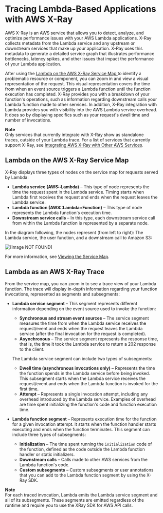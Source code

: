# Tracing Lambda\-Based Applications with AWS X\-Ray<a name="using-x-ray"></a>

AWS X\-Ray is an AWS service that allows you to detect, analyze, and optimize performance issues with your AWS Lambda applications\. X\-Ray collects metadata from the Lambda service and any upstream or downstream services that make up your application\. X\-Ray uses this metadata to generate a detailed service graph that illustrates performance bottlenecks, latency spikes, and other issues that impact the performance of your Lambda application\. 

After using the [Lambda on the AWS X\-Ray Service Map ](#lambda-service-map)to identify a problematic resource or component, you can zoom in and view a visual representation of the request\. This visual representation covers the time from when an event source triggers a Lambda function until the function execution has completed\. X\-Ray provides you with a breakdown of your function's operations, such as information regarding downstream calls your Lambda function made to other services\. In addition, X\-Ray integration with Lambda provides you with visibility into the AWS Lambda service overhead\. It does so by displaying specifics such as your request's dwell time and number of invocations\. 

**Note**  
Only services that currently integrate with X\-Ray show as standalone traces, outside of your Lambda trace\. For a list of services that currently support X\-Ray, see [Integrating AWS X\-Ray with Other AWS Services](https://docs.aws.amazon.com/xray/latest/devguide/xray-services.html)\.

## Lambda on the AWS X\-Ray Service Map<a name="lambda-service-map"></a>

X\-Ray displays three types of nodes on the service map for requests served by Lambda:
+ **Lambda service \(AWS::Lambda\)** – This type of node represents the time the request spent in the Lambda service\. Timing starts when Lambda first receives the request and ends when the request leaves the Lambda service\.
+ **Lambda function \(AWS::Lambda::Function\)** – This type of node represents the Lambda function's execution time\.
+ **Downstream service calls** – In this type, each downstream service call from within the Lambda function is represented by a separate node\. 

In the diagram following, the nodes represent \(from left to right\): The Lambda service, the user function, and a downstream call to Amazon S3:

![\[Image NOT FOUND\]](http://docs.aws.amazon.com/lambda/latest/dg/images/Tracing-S3.png)

For more information, see [Viewing the Service Map](https://docs.aws.amazon.com/xray/latest/devguide/xray-console.html)\.

## Lambda as an AWS X\-Ray Trace<a name="lambda-request"></a>

From the service map, you can zoom in to see a trace view of your Lambda function\. The trace will display in\-depth information regarding your function invocations, represented as segments and subsegments:
+ **Lambda service segment** – This segment represents different information depending on the event source used to invoke the function:
  + **Synchronous and stream event sources** – The service segment measures the time from when the Lambda service receives the request/event and ends when the request leaves the Lambda service \(after the final invocation for the request is completed\)\.
  + **Asynchronous** – The service segment represents the response time, that is, the time it took the Lambda service to return a 202 response to the client\.

  The Lambda service segment can include two types of subsegments:
  + **Dwell time \(asynchronous invocations only\)** – Represents the time the function spends in the Lambda service before being invoked\. This subsegment starts when the Lambda service receives the request/event and ends when the Lambda function is invoked for the first time\.
  + **Attempt** – Represents a single invocation attempt, including any overhead introduced by the Lambda service\. Examples of overhead are time spent initializing the function's code and function execution time\.
+ **Lambda function segment** – Represents execution time for the function for a given invocation attempt\. It starts when the function handler starts executing and ends when the function terminates\. This segment can include three types of subsegments:
  + **Initialization** – The time spent running the `initialization` code of the function, defined as the code outside the Lambda function handler or static initializers\.
  + **Downstream calls** – Calls made to other AWS services from the Lambda function's code\.
  + **Custom subsegments** – Custom subsegments or user annotations that you can add to the Lambda function segment by using the X\-Ray SDK\. 

**Note**  
For each traced invocation, Lambda emits the Lambda service segment and all of its subsegments\. These segments are emitted regardless of the runtime and require you to use the XRay SDK for AWS API calls\. 
